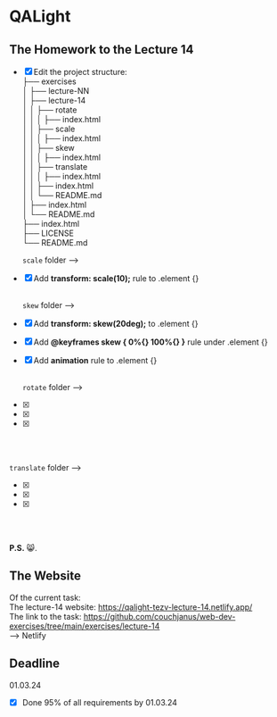 # QALight
## The Homework to the Lecture 14

- [x] Edit the project structure:<br>
├── exercises<br>
│   ├── lecture-NN<br>
│   ├── lecture-14<br>
│   │   ├── rotate<br>
│   │   │     ├── index.html<br>
│   │   ├── scale<br>
│   │   │     ├── index.html<br>
│   │   ├── skew<br>
│   │   │     ├── index.html<br>
│   │   ├── translate<br>
│   │   │     ├── index.html<br>
│   │   ├── index.html<br>
│   │   └── README.md<br>
│   ├── index.html <br>
│   └── README.md<br>
├── index.html<br>
├── LICENSE<br>
└── README.md<br>

  `scale` folder --> <br>
- [x] Add **transform: scale(10);** rule to .element {}
<br><br>

  `skew` folder --> <br>
- [x] Add **transform: skew(20deg);** to .element {}<br>
- [x] Add **@keyframes skew { 0%{} 100%{} }** rule under .element {}<br>
- [x] Add **animation** rule to .element {}
<br><br>

  `rotate` folder --> <br>
- [x] <br>
- [x] <br>
- [x] 
<br><br>

  `translate` folder --> <br>
- [x] <br>
- [x] <br>
- [x] 
<br><br>

**P.S.** 😸.

## The Website
Of the current task: <br>
The lecture-14 website: https://qalight-tezv-lecture-14.netlify.app/<br>
The link to the task: https://github.com/couchjanus/web-dev-exercises/tree/main/exercises/lecture-14
<br />
--> Netlify

## Deadline
01.03.24 <br />

- [x] Done 95% of all requirements by 01.03.24